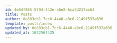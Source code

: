```yaml
---
id: 4e0df085-5794-442e-a6e8-6ca3d217ac64
title: Posts
author: 0c883cb1-7cc6-4440-a8c6-2149f537a636
template: posts/index
updated_by: 0c883cb1-7cc6-4440-a8c6-2149f537a636
updated_at: 1622567425
---
```

